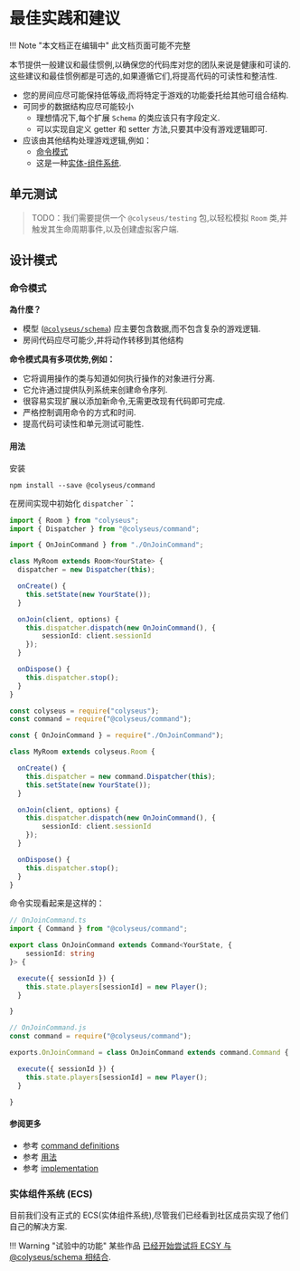 # 最佳实践和建议

!!! Note "本文档正在编辑中"
    此文档页面可能不完整

本节提供一般建议和最佳惯例,以确保您的代码库对您的团队来说是健康和可读的.这些建议和最佳惯例都是可选的,如果遵循它们,将提高代码的可读性和整洁性.

- 您的房间应尽可能保持低等级,而将特定于游戏的功能委托给其他可组合结构.
- 可同步的数据结构应尽可能较小
    - 理想情况下,每个扩展 `Schema` 的类应该只有字段定义.
    - 可以实现自定义 getter 和 setter 方法,只要其中没有游戏逻辑即可.
- 应该由其他结构处理游戏逻辑,例如：
    - [命令模式](#the-command-pattern)
    - 这是一种[实体-组件系统](#entity-component-system-ecs).

## 单元测试

> TODO：我们需要提供一个 `@colyseus/testing` 包,以轻松模拟 `Room` 类,并触发其生命周期事件,以及创建虚拟客户端.

## 设计模式

### 命令模式

**為什麼？**

- 模型 ([`@colyseus/schema`](https://github.com/colyseus/schema)) 应主要包含数据,而不包含复杂的游戏逻辑.
- 房间代码应尽可能少,并将动作转移到其他结构

**命令模式具有多项优势,例如：**

- 它将调用操作的类与知道如何执行操作的对象进行分离.
- 它允许通过提供队列系统来创建命令序列.
- 很容易实现扩展以添加新命令,无需更改现有代码即可完成.
- 严格控制调用命令的方式和时间.
- 提高代码可读性和单元测试可能性.

#### 用法

安装

```
npm install --save @colyseus/command
```

在房间实现中初始化 `dispatcher` `：

```typescript fct_label="TypeScript"
import { Room } from "colyseus";
import { Dispatcher } from "@colyseus/command";

import { OnJoinCommand } from "./OnJoinCommand";

class MyRoom extends Room<YourState> {
  dispatcher = new Dispatcher(this);

  onCreate() {
    this.setState(new YourState());
  }

  onJoin(client, options) {
    this.dispatcher.dispatch(new OnJoinCommand(), {
        sessionId: client.sessionId
    });
  }

  onDispose() {
    this.dispatcher.stop();
  }
}
```

```typescript fct_label="JavaScript"
const colyseus = require("colyseus");
const command = require("@colyseus/command");

const { OnJoinCommand } = require("./OnJoinCommand");

class MyRoom extends colyseus.Room {

  onCreate() {
    this.dispatcher = new command.Dispatcher(this);
    this.setState(new YourState());
  }

  onJoin(client, options) {
    this.dispatcher.dispatch(new OnJoinCommand(), {
        sessionId: client.sessionId
    });
  }

  onDispose() {
    this.dispatcher.stop();
  }
}
```

命令实现看起来是这样的：

```typescript fct_label="TypeScript"
// OnJoinCommand.ts
import { Command } from "@colyseus/command";

export class OnJoinCommand extends Command<YourState, {
    sessionId: string
}> {

  execute({ sessionId }) {
    this.state.players[sessionId] = new Player();
  }

}
```

```typescript fct_label="JavaScript"
// OnJoinCommand.js
const command = require("@colyseus/command");

exports.OnJoinCommand = class OnJoinCommand extends command.Command {

  execute({ sessionId }) {
    this.state.players[sessionId] = new Player();
  }

}
```

#### 参阅更多

- 参考 [command definitions](https://github.com/colyseus/command/blob/master/test/scenarios/CardGameScenario.ts)
- 参考 [用法](https://github.com/colyseus/command/blob/master/test/Test.ts)
- 参考 [implementation](https://github.com/colyseus/command/blob/master/src/index.ts)

### 实体组件系统 (ECS)

目前我们没有正式的 ECS(实体组件系统),尽管我们已经看到社区成员实现了他们自己的解决方案.

!!! Warning "试验中的功能"
    某些作品 [已经开始尝试将 ECSY 与 @colyseus/schema 相结合](http://github.com/endel/ecs).

